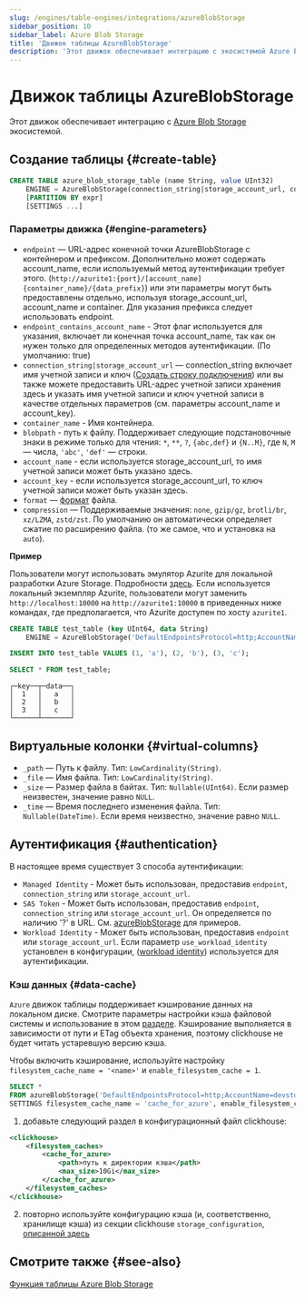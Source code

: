 ```yaml
---
slug: /engines/table-engines/integrations/azureBlobStorage
sidebar_position: 10
sidebar_label: Azure Blob Storage
title: 'Движок таблицы AzureBlobStorage'
description: 'Этот движок обеспечивает интеграцию с экосистемой Azure Blob Storage.'
---
```



# Движок таблицы AzureBlobStorage

Этот движок обеспечивает интеграцию с [Azure Blob Storage](https://azure.microsoft.com/en-us/products/storage/blobs) экосистемой.

## Создание таблицы {#create-table}

``` sql
CREATE TABLE azure_blob_storage_table (name String, value UInt32)
    ENGINE = AzureBlobStorage(connection_string|storage_account_url, container_name, blobpath, [account_name, account_key, format, compression])
    [PARTITION BY expr]
    [SETTINGS ...]
```

### Параметры движка {#engine-parameters}

- `endpoint` — URL-адрес конечной точки AzureBlobStorage с контейнером и префиксом. Дополнительно может содержать account_name, если используемый метод аутентификации требует этого. (`http://azurite1:{port}/[account_name]{container_name}/{data_prefix}`) или эти параметры могут быть предоставлены отдельно, используя storage_account_url, account_name и container. Для указания префикса следует использовать endpoint.
- `endpoint_contains_account_name` - Этот флаг используется для указания, включает ли конечная точка account_name, так как он нужен только для определенных методов аутентификации. (По умолчанию: true)
- `connection_string|storage_account_url` — connection_string включает имя учетной записи и ключ ([Создать строку подключения](https://learn.microsoft.com/en-us/azure/storage/common/storage-configure-connection-string?toc=%2Fazure%2Fstorage%2Fblobs%2Ftoc.json&bc=%2Fazure%2Fstorage%2Fblobs%2Fbreadcrumb%2Ftoc.json#configure-a-connection-string-for-an-azure-storage-account)) или вы также можете предоставить URL-адрес учетной записи хранения здесь и указать имя учетной записи и ключ учетной записи в качестве отдельных параметров (см. параметры account_name и account_key).
- `container_name` - Имя контейнера.
- `blobpath` - путь к файлу. Поддерживает следующие подстановочные знаки в режиме только для чтения: `*`, `**`, `?`, `{abc,def}` и `{N..M}`, где `N`, `M` — числа, `'abc'`, `'def'` — строки.
- `account_name` - если используется storage_account_url, то имя учетной записи может быть указано здесь.
- `account_key` - если используется storage_account_url, то ключ учетной записи может быть указан здесь.
- `format` — [формат](/interfaces/formats.md) файла.
- `compression` — Поддерживаемые значения: `none`, `gzip/gz`, `brotli/br`, `xz/LZMA`, `zstd/zst`. По умолчанию он автоматически определяет сжатие по расширению файла. (то же самое, что и установка на `auto`).

**Пример**

Пользователи могут использовать эмулятор Azurite для локальной разработки Azure Storage. Подробности [здесь](https://learn.microsoft.com/en-us/azure/storage/common/storage-use-azurite?tabs=docker-hub%2Cblob-storage). Если используется локальный экземпляр Azurite, пользователи могут заменить `http://localhost:10000` на `http://azurite1:10000` в приведенных ниже командах, где предполагается, что Azurite доступен по хосту `azurite1`.

``` sql
CREATE TABLE test_table (key UInt64, data String)
    ENGINE = AzureBlobStorage('DefaultEndpointsProtocol=http;AccountName=devstoreaccount1;AccountKey=Eby8vdM02xNOcqFlqUwJPLlmEtlCDXJ1OUzFT50uSRZ6IFsuFq2UVErCz4I6tq/K1SZFPTOtr/KBHBeksoGMGw==;BlobEndpoint=http://azurite1:10000/devstoreaccount1/;', 'testcontainer', 'test_table', 'CSV');

INSERT INTO test_table VALUES (1, 'a'), (2, 'b'), (3, 'c');

SELECT * FROM test_table;
```

```text
┌─key──┬─data──┐
│  1   │   a   │
│  2   │   b   │
│  3   │   c   │
└──────┴───────┘
```

## Виртуальные колонки {#virtual-columns}

- `_path` — Путь к файлу. Тип: `LowCardinality(String)`.
- `_file` — Имя файла. Тип: `LowCardinality(String)`.
- `_size` — Размер файла в байтах. Тип: `Nullable(UInt64)`. Если размер неизвестен, значение равно `NULL`.
- `_time` — Время последнего изменения файла. Тип: `Nullable(DateTime)`. Если время неизвестно, значение равно `NULL`.

## Аутентификация {#authentication}

В настоящее время существует 3 способа аутентификации:
- `Managed Identity` - Может быть использован, предоставив `endpoint`, `connection_string` или `storage_account_url`.
- `SAS Token` - Может быть использован, предоставив `endpoint`, `connection_string` или `storage_account_url`. Он определяется по наличию '?' в URL. См. [azureBlobStorage](/sql-reference/table-functions/azureBlobStorage#using-shared-access-signatures-sas-sas-tokens) для примеров.
- `Workload Identity` - Может быть использован, предоставив `endpoint` или `storage_account_url`. Если параметр `use_workload_identity` установлен в конфигурации, ([workload identity](https://github.com/Azure/azure-sdk-for-cpp/tree/main/sdk/identity/azure-identity#authenticate-azure-hosted-applications)) используется для аутентификации.

### Кэш данных {#data-cache}

`Azure` движок таблицы поддерживает кэширование данных на локальном диске.
Смотрите параметры настройки кэша файловой системы и использование в этом [разделе](/operations/storing-data.md/#using-local-cache).
Кэширование выполняется в зависимости от пути и ETag объекта хранения, поэтому clickhouse не будет читать устаревшую версию кэша.

Чтобы включить кэширование, используйте настройку `filesystem_cache_name = '<name>'` и `enable_filesystem_cache = 1`.

```sql
SELECT *
FROM azureBlobStorage('DefaultEndpointsProtocol=http;AccountName=devstoreaccount1;AccountKey=Eby8vdM02xNOcqFlqUwJPLlmEtlCDXJ1OUzFT50uSRZ6IFsuFq2UVErCz4I6tq/K1SZFPTOtr/KBHBeksoGMGw==;BlobEndpoint=http://azurite1:10000/devstoreaccount1/;', 'testcontainer', 'test_table', 'CSV')
SETTINGS filesystem_cache_name = 'cache_for_azure', enable_filesystem_cache = 1;
```

1. добавьте следующий раздел в конфигурационный файл clickhouse:

``` xml
<clickhouse>
    <filesystem_caches>
        <cache_for_azure>
            <path>путь к директории кэша</path>
            <max_size>10Gi</max_size>
        </cache_for_azure>
    </filesystem_caches>
</clickhouse>
```

2. повторно используйте конфигурацию кэша (и, соответственно, хранилище кэша) из секции clickhouse `storage_configuration`, [описанной здесь](/operations/storing-data.md/#using-local-cache)

## Смотрите также {#see-also}

[Функция таблицы Azure Blob Storage](/sql-reference/table-functions/azureBlobStorage)
